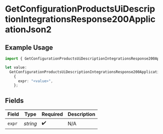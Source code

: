 # GetConfigurationProductsUiDescriptionIntegrationsResponse200ApplicationJson2

## Example Usage

```typescript
import { GetConfigurationProductsUiDescriptionIntegrationsResponse200ApplicationJson2 } from "@vercel/sdk/models/getconfigurationproductsop.js";

let value:
  GetConfigurationProductsUiDescriptionIntegrationsResponse200ApplicationJson2 =
    {
      expr: "<value>",
    };
```

## Fields

| Field              | Type               | Required           | Description        |
| ------------------ | ------------------ | ------------------ | ------------------ |
| `expr`             | *string*           | :heavy_check_mark: | N/A                |